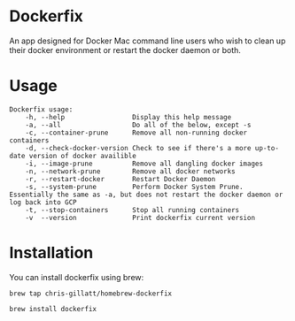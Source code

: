 # Dockerfix
An app designed for Docker Mac command line users who wish to clean up their docker environment or restart the docker daemon or both.

# Usage
```
Dockerfix usage:
    -h, --help                 Display this help message
    -a, --all                  Do all of the below, except -s
    -c, --container-prune      Remove all non-running docker containers
    -d, --check-docker-version Check to see if there's a more up-to-date version of docker availible
    -i, --image-prune          Remove all dangling docker images
    -n, --network-prune        Remove all docker networks
    -r, --restart-docker       Restart Docker Daemon
    -s, --system-prune         Perform Docker System Prune.  Essentially the same as -a, but does not restart the docker daemon or log back into GCP
    -t, --stop-containers      Stop all running containers
    -v  --version              Print dockerfix current version
```

# Installation
You can install dockerfix using brew:

`brew tap chris-gillatt/homebrew-dockerfix` 

`brew install dockerfix`
